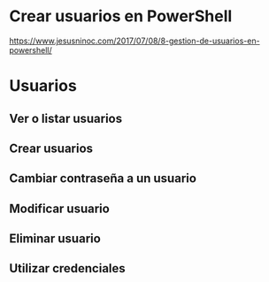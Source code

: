 # Crear usuarios en PowerShell
https://www.jesusninoc.com/2017/07/08/8-gestion-de-usuarios-en-powershell/

# Usuarios
## Ver o listar usuarios
## Crear usuarios
## Cambiar contraseña a un usuario
## Modificar usuario
## Eliminar usuario
## Utilizar credenciales
